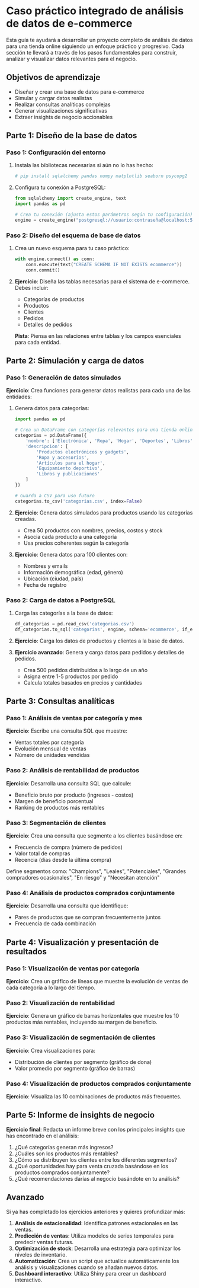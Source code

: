 # Caso práctico integrado de análisis de datos de e-commerce

Esta guía te ayudará a desarrollar un proyecto completo de análisis de datos para una tienda online siguiendo un enfoque práctico y progresivo. Cada sección te llevará a través de los pasos fundamentales para construir, analizar y visualizar datos relevantes para el negocio.

## Objetivos de aprendizaje

- Diseñar y crear una base de datos para e-commerce
- Simular y cargar datos realistas
- Realizar consultas analíticas complejas
- Generar visualizaciones significativas
- Extraer insights de negocio accionables

## Parte 1: Diseño de la base de datos

### Paso 1: Configuración del entorno

1. Instala las bibliotecas necesarias si aún no lo has hecho:
   ```python
   # pip install sqlalchemy pandas numpy matplotlib seaborn psycopg2
   ```

2. Configura tu conexión a PostgreSQL:
   ```python
   from sqlalchemy import create_engine, text
   import pandas as pd
   
   # Crea tu conexión (ajusta estos parámetros según tu configuración)
   engine = create_engine("postgresql://usuario:contraseña@localhost:5432/tu_base_de_datos")
   ```

### Paso 2: Diseño del esquema de base de datos

1. Crea un nuevo esquema para tu caso práctico:
   ```python
   with engine.connect() as conn:
       conn.execute(text("CREATE SCHEMA IF NOT EXISTS ecommerce"))
       conn.commit()
   ```

2. **Ejercicio**: Diseña las tablas necesarias para el sistema de e-commerce. Debes incluir:
   - Categorías de productos
   - Productos
   - Clientes
   - Pedidos
   - Detalles de pedidos

   **Pista**: Piensa en las relaciones entre tablas y los campos esenciales para cada entidad.

## Parte 2: Simulación y carga de datos

### Paso 1: Generación de datos simulados

**Ejercicio**: Crea funciones para generar datos realistas para cada una de las entidades:

1. Genera datos para categorías:
   ```python
   import pandas as pd
   
   # Crea un DataFrame con categorías relevantes para una tienda online
   categorias = pd.DataFrame({
       'nombre': ['Electrónica', 'Ropa', 'Hogar', 'Deportes', 'Libros'],
       'descripcion': [
           'Productos electrónicos y gadgets',
           'Ropa y accesorios',
           'Artículos para el hogar',
           'Equipamiento deportivo',
           'Libros y publicaciones'
       ]
   })
   
   # Guarda a CSV para uso futuro
   categorias.to_csv('categorias.csv', index=False)
   ```

2. **Ejercicio**: Genera datos simulados para productos usando las categorías creadas.
   - Crea 50 productos con nombres, precios, costos y stock
   - Asocia cada producto a una categoría
   - Usa precios coherentes según la categoría

3. **Ejercicio**: Genera datos para 100 clientes con:
   - Nombres y emails
   - Información demográfica (edad, género)
   - Ubicación (ciudad, país)
   - Fecha de registro

### Paso 2: Carga de datos a PostgreSQL

1. Carga las categorías a la base de datos:
   ```python
   df_categorias = pd.read_csv('categorias.csv')
   df_categorias.to_sql('categorias', engine, schema='ecommerce', if_exists='append', index=False)
   ```

2. **Ejercicio**: Carga los datos de productos y clientes a la base de datos.

3. **Ejercicio avanzado**: Genera y carga datos para pedidos y detalles de pedidos.
   - Crea 500 pedidos distribuidos a lo largo de un año
   - Asigna entre 1-5 productos por pedido
   - Calcula totales basados en precios y cantidades

## Parte 3: Consultas analíticas

### Paso 1: Análisis de ventas por categoría y mes

**Ejercicio**: Escribe una consulta SQL que muestre:
- Ventas totales por categoría
- Evolución mensual de ventas
- Número de unidades vendidas

### Paso 2: Análisis de rentabilidad de productos

**Ejercicio**: Desarrolla una consulta SQL que calcule:
- Beneficio bruto por producto (ingresos - costos)
- Margen de beneficio porcentual
- Ranking de productos más rentables

### Paso 3: Segmentación de clientes

**Ejercicio**: Crea una consulta que segmente a los clientes basándose en:
- Frecuencia de compra (número de pedidos)
- Valor total de compras
- Recencia (días desde la última compra)

Define segmentos como: "Champions", "Leales", "Potenciales", "Grandes compradores ocasionales", "En riesgo" y "Necesitan atención"

### Paso 4: Análisis de productos comprados conjuntamente

**Ejercicio**: Desarrolla una consulta que identifique:
- Pares de productos que se compran frecuentemente juntos
- Frecuencia de cada combinación

## Parte 4: Visualización y presentación de resultados

### Paso 1: Visualización de ventas por categoría

**Ejercicio**: Crea un gráfico de líneas que muestre la evolución de ventas de cada categoría a lo largo del tiempo.

### Paso 2: Visualización de rentabilidad

**Ejercicio**: Genera un gráfico de barras horizontales que muestre los 10 productos más rentables, incluyendo su margen de beneficio.

### Paso 3: Visualización de segmentación de clientes

**Ejercicio**: Crea visualizaciones para:
- Distribución de clientes por segmento (gráfico de dona)
- Valor promedio por segmento (gráfico de barras)

### Paso 4: Visualización de productos comprados conjuntamente

**Ejercicio**: Visualiza las 10 combinaciones de productos más frecuentes.

## Parte 5: Informe de insights de negocio

**Ejercicio final**: Redacta un informe breve con los principales insights que has encontrado en el análisis:

1. ¿Qué categorías generan más ingresos?
2. ¿Cuáles son los productos más rentables?
3. ¿Cómo se distribuyen los clientes entre los diferentes segmentos?
4. ¿Qué oportunidades hay para venta cruzada basándose en los productos comprados conjuntamente?
5. ¿Qué recomendaciones darías al negocio basándote en tu análisis?

## Avanzado

Si ya has completado los ejercicios anteriores y quieres profundizar más:

1. **Análisis de estacionalidad**: Identifica patrones estacionales en las ventas.
2. **Predicción de ventas**: Utiliza modelos de series temporales para predecir ventas futuras.
3. **Optimización de stock**: Desarrolla una estrategia para optimizar los niveles de inventario.
4. **Automatización**: Crea un script que actualice automáticamente los análisis y visualizaciones cuando se añadan nuevos datos.
5. **Dashboard interactivo**: Utiliza Shiny para crear un dashboard interactivo.